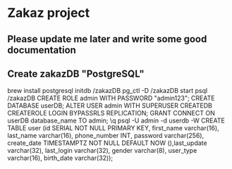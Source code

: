 # Zakaz project

## Please update me later and write some good documentation

## Create zakazDB "PostgreSQL"

brew install postgresql
initdb <path>/zakazDB
pg_ctl -D <path>/zakazDB start
psql <path>/zakazDB
CREATE ROLE admin WITH PASSWORD "admin123";
CREATE DATABASE userDB;
ALTER USER admin WITH SUPERUSER CREATEDB CREATEROLE LOGIN BYPASSRLS REPLICATION;
GRANT CONNECT ON userDB database_name TO admin;
\q
psql -U admin -d userdb -W
<Enter Password>
CREATE TABLE user (id SERIAL NOT NULL PRIMARY KEY, first_name varchar(16), last_name varchar(16), phone_number INT, password varchar(256), create_date TIMESTAMPTZ NOT NULL DEFAULT NOW (),last_update varchar(32), last_login varchar(32), gender varchar(8), user_type varchar(16), birth_date varchar(32));
